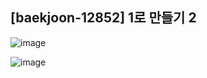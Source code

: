 ## [baekjoon-12852] 1로 만들기 2

![image](https://user-images.githubusercontent.com/22045163/112117297-8e487780-8bfe-11eb-8f9b-5516059c6245.png)

![image](https://user-images.githubusercontent.com/22045163/112117342-9ef8ed80-8bfe-11eb-84e7-10e6b908f4c7.png)
